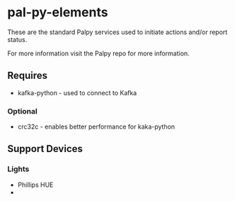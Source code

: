 # pal-py-elements

These are the standard Palpy services used to initiate actions and/or report status.

For more information visit the Palpy repo for more information.

## Requires

- kafka-python - used to connect to Kafka

### Optional

- crc32c - enables better performance for kaka-python


## Support Devices

### Lights

- Phillips HUE
- 